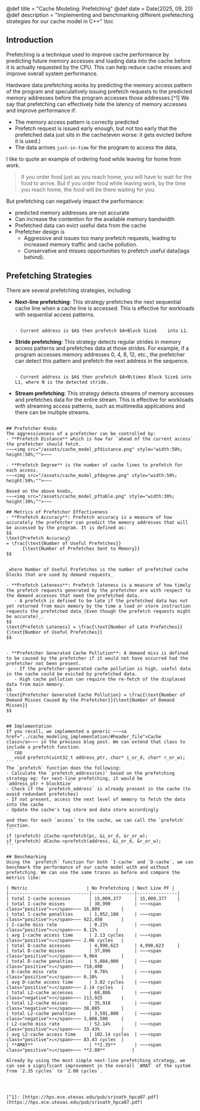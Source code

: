 @def title = "Cache Modeling: Prefetching"
@def date = Date(2025, 09, 20)
@def description = "Implementing and benchmarking different prefeteching strategies for our cache model in C++"
\toc
## Introduction
Prefetching is a technique used to improve cache performance by predicting future memory accesses and loading data into the cache before it is actually requested by the CPU. This can help reduce cache misses and improve overall system performance.


Hardware data prefetching works by predicting the memory access pattern of the program and speculatively issuing prefetch requests to the predicted memory addresses before the program
accesses those addresses.[^1] We say that prefetching can effectively hide the latency of memory accesses and improve performance if:
- The memory access pattern is correctly predicted
- Prefetch request is issued early enough, but not too early that the prefetched data just sits in the cache(even worse: it gets evicted before it is used.)
- The data arrives `just-in-time` for the program to access the data, 

I like to quote an example of ordering food while leaving for home from work.
>  If you order food just as you reach home, you will have to wait for the food to arrive. But if you order food while leaving work, by the time you reach home, the food will be there waiting for you.

 
But prefetching can negatively impact the performance:
- predicted memory addresses are not accurate
- Can increase the contention for the available memory bandwidth
- Prefetched data can evict useful data from the cache
- Prefetcher design is
  -  Aggressive and issues too many prefetch requests, leading to increased memory traffic and cache pollution.
  - Conservative and misses opportunities to prefetch useful data(lags behind).

## Prefetching Strategies
There are several prefetching strategies, including:
- **Next-line prefetching**: This strategy prefetches the next sequential cache line when a cache line is accessed. This is effective for workloads with sequential access patterns.
  ~~~<img src="/assets/cache_model_nextlinepf.png" style="width:30%; height:30%;"">~~~

  - Current address is $A$ then prefetch $A+Block Size$    into L1.

- **Stride prefetching**: This strategy detects regular strides in memory access patterns and prefetches data at those strides. For example, if a program accesses memory addresses 0, 4, 8, 12, etc., the prefetcher can detect this pattern and prefetch the next address in the sequence.
  ~~~<img src="/assets/cache_model_stridepf.png" style="width:30%; height:30%;"">~~~

  - Current address is $A$ then prefetch $A+N\times Block Size$ into L1, where N is the detected stride.
  
- **Stream prefetching**: This strategy detects streams of memory accesses and prefetches data for the entire stream. This is effective for workloads with streaming access patterns, such as multimedia applications and there can be multiple streams.
 ~~~<img src="/assets/cache_model_streampf.png" style="width:40%; height:40%;"">~~~

## Prefetcher Knobs
The aggressiveness of a prefetcher can be controlled by:
- **Prefetch Distance** which is how far `ahead of the current access` the prefetcher should fetch. 
 ~~~<img src="/assets/cache_model_pfdistance.png" style="width:50%; height:50%;"">~~~

- **Prefetch Degree** is the number of cache lines to prefetch for each access.
~~~<img src="/assets/cache_model_pfdegree.png" style="width:50%; height:50%;"">~~~

Based on the above knobs,
~~~<img src="/assets/cache_model_pftable.png" style="width:30%; height:30%;"">~~~

## Metrics of Prefetcher Effectiveness
- **Prefetch Accuracy**: Prefetch accuracy is a measure of how accurately the prefetcher can predict the memory addresses that will be accessed by the program. It is defined as:
$$
\text{Prefetch Accuracy}
= \frac{\text{Number of Useful Prefetches}}
       {\text{Number of Prefetches Sent to Memory}}
$$


_where Number of Useful Prefetches is the number of prefetched cache blocks that are used by demand requests_

- **Prefetch Lateness**: Prefetch lateness is a measure of how timely the prefetch requests generated by the prefetcher are with respect to the demand accesses that need the prefetched data. 
    - A prefetch is defined to be late if the prefetched data has not yet returned from main memory by the time a load or store instruction requests the prefetched data_(Even though the prefetch requests might be accurate)_.
$$
\text{Prefetch Lateness} = \frac{\text{Number of Late Prefetches}}{\text{Number of Useful Prefetches}}
$$


- **Prefetcher Generated Cache Pollution**: A demand miss is defined to be caused by the prefetcher if it would not have occurred had the prefetcher not been present.
    - If the prefetcher-generated cache pollution is high, useful data in the cache could be evicted by prefetched data. 
    - High cache pollution can require the re-fetch of the displaced data from main memory.
$$
\text{Prefetcher Generated Cache Pollution} = \frac{\text{Number of Demand Misses Caused By the Prefetcher}}{\text{Number of Demand Misses}}
$$


## Implementation
If you recall, we implemented a generic ~~~<a href="../cache_modeling_implementation/#header_file">Cache class</a>~~~ in the previous blog post. We can extend that class to include a prefetch function.
```cpp
    void prefetch(uint32_t address_ptr, char* i_or_d, char* r_or_w);
```
The `prefetch` function does the following:
- Calculate the `prefetch_address(es)` based on the prefetching strategy eg: for next-line prefetching, it would be 
`address_ptr + blockSize`
- Check if the `prefetch_address` is already present in the cache (to avoid redundant prefetches)
- If not present, access the next level of memory to fetch the data into the cache
- Update the cache's tag store and data store accordingly

and then for each `access` to the cache, we can call the `prefetch` function.
```
if (prefetch) iCache->prefetch(pc, &i_or_d, &r_or_w);
if (prefetch) dCache->prefetch(address, &i_or_d, &r_or_w);
```

## Benchmarking
Using the `prefetch` function for both `I-cache` and `D-cache`, we can benchmark the performance of our cache model with and without prefetching. We can use the same traces as before and compare the metrics like:

| Metric                      | No Prefetching | Next Line PF |
|------------------------------|----------------|---------------|
| total I-cache accesses       | 15,009,377     | 15,009,377    |
| total I-cache misses         | 30,990         | ~~~<span class="positive">↓</span>~~~ 16,009        |
| total I-cache penalties      | 1,952,100      | ~~~<span class="positive">↓</span>~~~ 922,450       |
| I-cache miss rate            | 0.21%          | ~~~<span class="positive">↓</span>~~~ 0.11%       |
| avg I-cache access time      | 2.13 cycles    | ~~~<span class="positive">↓</span>~~~ 2.06 cycles   |
| total D-cache accesses       | 4,990,623      | 4,990,623     |
| total D-cache misses         | 37,896         | ~~~<span class="positive">↓</span>~~~ 9,964         |
| total D-cache penalties      | 5,084,000      | ~~~<span class="positive">↓</span>~~~ 718,400       |
| D-cache miss rate            | 0.76%          | ~~~<span class="positive">↓</span>~~~ 0.20%         |
| avg D-cache access time      | 3.02 cycles    | ~~~<span class="positive">↓</span>~~~ 2.14 cycles   |
| total L2-cache accesses      | 68,886         | ~~~<span class="negative">↑</span>~~~ 113,925       |
| total L2-cache misses        | 35,918         | ~~~<span class="negative">↑</span>~~~ 38,085        |
| total L2-cache penalties     | 3,591,800      | ~~~<span class="negative">↑</span>~~~ 3,808,500     |
| L2-cache miss rate           | 52.14%         | ~~~<span class="positive">↓</span>~~~ 33.43%        |
| avg L2-cache access time     | 102.14 cycles  | ~~~<span class="positive">↓</span>~~~ 83.43 cycles  |
| **AMAT**                     | **2.35**       | ~~~<span class="positive">↓</span>~~~ **2.08**          |

Already by using the most simple next-line prefetching strategy, we can see a significant improvement in the overall `AMAT` of the system from `2.35 cycles` to `2.08 cycles`.




[^1]: [https://hps.ece.utexas.edu/pub/srinath_hpca07.pdf](https://hps.ece.utexas.edu/pub/srinath_hpca07.pdf)

